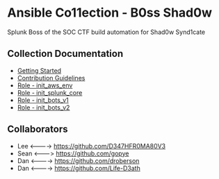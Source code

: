 # Ansible Co11ection - B0ss Shad0w

Splunk Boss of the SOC CTF build automation for Shad0w Synd1cate

## Collection Documentation

- [Getting Started](./docs/getting_started.md)
- [Contribution Guidelines](./docs/contibution_guidelines.md)
- [Role - init_aws_env](./roles/init_aws_env/README.md)
- [Role - init_splunk_core](./roles/init_splunk_core/README.md)
- [Role - init_bots_v1](./roles/init_bots_v1/README.md)
- [Role - init_bots_v2](./roles/init_bots_v2/README.md)

## Collaborators

- Lee <----> https://github.com/D347HFR0MA80V3
- Sean <---> https://github.com/gopye
- Dan <----> https://github.com/droberson
- Dan <----> https://github.com/Life-D3ath
